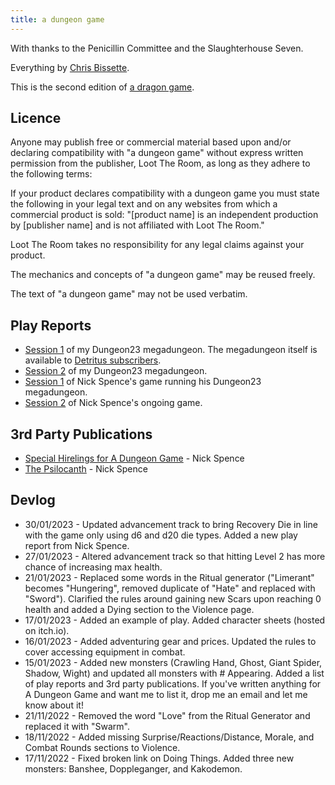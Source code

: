 ```yaml
---
title: a dungeon game
---
```


With thanks to the Penicillin Committee and the Slaughterhouse Seven.

Everything by [Chris Bissette](http://loottheroom.itch.io/).

This is the second edition of [a dragon game](https://loottheroom.itch.io/a-dragon-game).

## Licence

Anyone may publish free or commercial material based upon and/or declaring compatibility with "a dungeon game" without express written permission from the publisher, Loot The Room, as long as they adhere to the following terms:

If your product declares compatibility with a dungeon game you must state the following in your legal text and on any websites from which a commercial product is sold: "[product name] is an independent production by [publisher name] and is not affiliated with Loot The Room."

Loot The Room takes no responsibility for any legal claims against your product.

The mechanics and concepts of "a dungeon game" may be reused freely.

The text of "a dungeon game" may not be used verbatim.

## Play Reports

* [Session 1](https://loottheroom.itch.io/a-dragon-game) of my Dungeon23 megadungeon. The megadungeon itself is available to [Detritus subscribers](https://www.patreon.com/chrisbissette).
* [Session 2](https://cohost.org/chrisb/post/883478-a-dungeon-game-play) of my Dungeon23 megadungeon.
* [Session 1](https://cohost.org/NicktheSkeletonKing/post/840225-a-dungeon-game-play) of Nick Spence's game running his Dungeon23 megadungeon.
* [Session 2](https://cohost.org/NicktheSkeletonKing/post/923515-dungeon23-session-2) of Nick Spence's ongoing game.

## 3rd Party Publications

* [Special Hirelings for A Dungeon Game](https://cohost.org/NicktheSkeletonKing/post/843025-special-hirelings-fo) - Nick Spence
* [The Psilocanth](https://cohost.org/NicktheSkeletonKing/post/776641-the-psilocanth) - Nick Spence

## Devlog

* 30/01/2023 - Updated advancement track to bring Recovery Die in line with the game only using d6 and d20 die types. Added a new play report from Nick Spence.
* 27/01/2023 - Altered advancement track so that hitting Level 2 has more chance of increasing max health.
* 21/01/2023 - Replaced some words in the Ritual generator ("Limerant" becomes "Hungering", removed duplicate of "Hate" and replaced with "Sword"). Clarified the rules around gaining new Scars upon reaching 0 health and added a Dying section to the Violence page.
* 17/01/2023 - Added an example of play. Added character sheets (hosted on itch.io).
* 16/01/2023 - Added adventuring gear and prices. Updated the rules to cover accessing equipment in combat.
* 15/01/2023 - Added new monsters (Crawling Hand, Ghost, Giant Spider, Shadow, Wight) and updated all monsters with # Appearing. Added a list of play reports and 3rd party publications. If you've written anything for A Dungeon Game and want me to list it, drop me an email and let me know about it!
* 21/11/2022 - Removed the word "Love" from the Ritual Generator and replaced it with "Swarm".
* 18/11/2022 - Added missing Surprise/Reactions/Distance, Morale, and Combat Rounds sections to Violence.
* 17/11/2022 - Fixed broken link on Doing Things. Added three new monsters: Banshee, Doppleganger, and Kakodemon.
